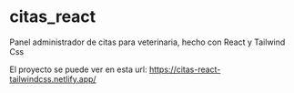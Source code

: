 # citas_react
Panel administrador de citas para veterinaria, hecho con React y Tailwind Css

El proyecto se puede ver en esta url: https://citas-react-tailwindcss.netlify.app/
